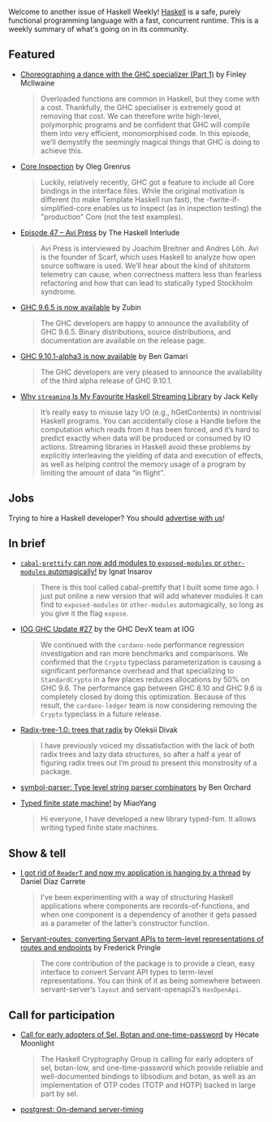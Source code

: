 Welcome to another issue of Haskell Weekly!
[Haskell](https://www.haskell.org) is a safe, purely functional programming language with a fast, concurrent runtime.
This is a weekly summary of what's going on in its community.

## Featured

- [Choreographing a dance with the GHC specializer (Part 1)](https://well-typed.com/blog/2024/04/choreographing-specialization-pt1/) by Finley McIlwaine
  > Overloaded functions are common in Haskell, but they come with a cost. Thankfully, the GHC specialiser is extremely good at removing that cost. We can therefore write high-level, polymorphic programs and be confident that GHC will compile them into very efficient, monomorphised code. In this episode, we’ll demystify the seemingly magical things that GHC is doing to achieve this.
  
- [Core Inspection](https://oleg.fi/gists/posts/2024-04-12-core-inspection.html) by Oleg Grenrus
  > Luckily, relatively recently, GHC got a feature to include all Core bindings in the interface files. While the original motivation is different (to make Template Haskell run fast), the -fwrite-if-simplified-core enables us to inspect (as in inspection testing) the "production" Core (not the test examples).
  
- [Episode 47 – Avi Press](https://haskell.foundation/podcast/47/) by The Haskell Interlude
  > Avi Press is interviewed by Joachim Breitner and Andres Löh. Avi is the founder of Scarf, which uses Haskell to analyze how open source software is used. We’ll hear about the kind of shitstorm telemetry can cause, when correctness matters less than fearless refactoring and how that can lead to statically typed Stockholm syndrome.

- [GHC 9.6.5 is now available](https://discourse.haskell.org/t/ghc-9-6-5-is-now-available/9341) by Zubin
  > The GHC developers are happy to announce the availability of GHC 9.6.5. Binary distributions, source distributions, and documentation are available on the release page.

- [GHC 9.10.1-alpha3 is now available](https://discourse.haskell.org/t/ghc-9-10-1-alpha3-is-now-available/9336) by Ben Gamari
  > The GHC developers are very pleased to announce the availability of the third alpha release of GHC 9.10.1.
  
- [Why `streaming` Is My Favourite Haskell Streaming Library](http://jackkelly.name/blog/archives/2024/04/13/why_streaming_is_my_favourite_haskell_streaming_library/index.html) by Jack Kelly
  > It’s really easy to misuse lazy I/O (e.g., hGetContents) in nontrivial Haskell programs. You can accidentally close a Handle before the computation which reads from it has been forced, and it’s hard to predict exactly when data will be produced or consumed by IO actions. Streaming libraries in Haskell avoid these problems by explicitly interleaving the yielding of data and execution of effects, as well as helping control the memory usage of a program by limiting the amount of data “in flight”.

## Jobs

Trying to hire a Haskell developer?
You should [advertise with us](https://haskellweekly.news/advertising.html)!

## In brief

- [`cabal-prettify` can now add modules to `exposed-modules` or `other-modules` automagically!](https://discourse.haskell.org/t/cabal-prettify-can-now-add-modules-to-exposed-modules-or-other-modules-automagically/9308) by Ignat Insarov
  > There is this tool called cabal-prettify that I built some time ago. I just put online a new version that will add whatever modules it can find to `exposed-modules` or `other-modules` automagically, so long as you give it the flag `expose`.
  
- [IOG GHC Update #27](https://engineering.iog.io/2024-04-11-ghc-update/) by the GHC DevX team at IOG
  > We continued with the `cardano-node` performance regression investigation and ran more benchmarks and comparisons. We confirmed that the `Crypto` typeclass parameterization is causing a significant performance overhead and that specializing to `StandardCrypto` in a few places reduces allocations by 50% on GHC 9.6. The performance gap between GHC 8.10 and GHC 9.6 is completely closed by doing this optimization. Because of this result, the `cardano-ledger` team is now considering removing the `Crypto` typeclass in a future release.
  
- [Radix-tree-1.0: trees that radix](https://discourse.haskell.org/t/radix-tree-1-0-trees-that-radix/9329) by Oleksii Divak
  > I have previously voiced my dissatisfaction with the lack of both radix trees and lazy data structures, so after a half a year of figuring radix trees out I’m proud to present this monstrosity of a package.
  
- [symbol-parser: Type level string parser combinators](https://hackage.haskell.org/package/symbol-parser) by Ben Orchard
  
- [Typed finite state machine!](https://discourse.haskell.org/t/typed-finite-state-machine/9324) by MiaoYang
  > Hi everyone, I have developed a new library typed-fsm. It allows writing typed finite state machines.

## Show & tell

- [I got rid of `ReaderT` and now my application is hanging by a thread](https://discourse.haskell.org/t/i-got-rid-of-readert-and-now-my-application-is-hanging-by-a-thread/9330) by Daniel Díaz Carrete
  > I’ve been experimenting with a way of structuring Haskell applications where components are records-of-functions, and when one component is a dependency of another it gets passed as a parameter of the latter’s constructor function.
  
- [Servant-routes: converting Servant APIs to term-level representations of routes and endpoints](https://discourse.haskell.org/t/servant-routes-converting-servant-apis-to-term-level-representations-of-routes-and-endpoints/9327) by Frederick Pringle
  > The core contribution of the package is to provide a clean, easy interface to convert Servant API types to term-level representations. You can think of it as being somewhere between servant-server’s `layout` and servant-openapi3’s `HasOpenApi`.

## Call for participation

- [Call for early adopters of Sel, Botan and one-time-password](https://discourse.haskell.org/t/call-for-early-adopters-of-sel-botan-and-one-time-password/9326) by Hécate Moonlight
  > The Haskell Cryptography Group is calling for early adopters of sel, botan-low, and one-time-password which provide reliable and well-documented bindings to libsodium and botan, as well as an implementation of OTP codes (TOTP and HOTP) backed in large part by sel.

- [postgrest: On-demand server-timing](https://github.com/PostgREST/postgrest/issues/3410)
